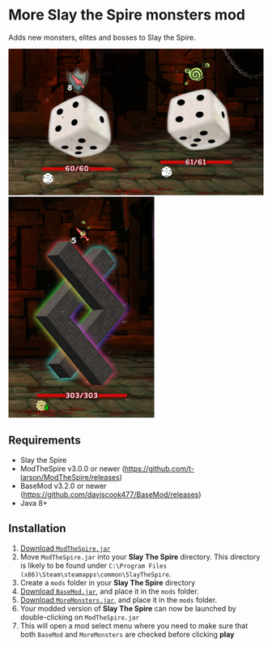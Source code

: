 # More Slay the Spire monsters mod

Adds new monsters, elites and bosses to Slay the Spire.

![Fuzzy Dice](github_resources/FuzzyDice.png)
![A Mysterious Rune](github_resources/MysteriousRune.png)

## Requirements ##
* Slay the Spire
* ModTheSpire v3.0.0 or newer (https://github.com/t-larson/ModTheSpire/releases)
* BaseMod v3.2.0 or newer (https://github.com/daviscook477/BaseMod/releases)
* Java 8+

## Installation ##
1. [Download `ModTheSpire.jar`](https://github.com/kiooeht/ModTheSpire/releases)
2. Move `ModTheSpire.jar` into your **Slay The Spire** directory. This directory is likely to be found under `C:\Program Files (x86)\Steam\steamapps\common\SlayTheSpire`.
3. Create a `mods` folder in your **Slay The Spire** directory
4. [Download `BaseMod.jar`](https://github.com/daviscook477/BaseMod/releases), and place it in the `mods` folder.
5. [Download `MoreMonsters.jar`](https://github.com/twanvl/sts-shop-mod/releases), and place it in the `mods` folder.
6. Your modded version of **Slay The Spire** can now be launched by double-clicking on `ModTheSpire.jar`
7. This will open a mod select menu where you need to make sure that both `BaseMod` and `MoreMonsters` are checked before clicking **play**
